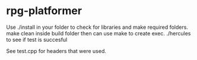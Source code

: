 # rpg-platformer
Use ./install in your folder to check for libraries and make required folders.
make clean inside build folder then can use make to create exec.
./hercules to see if test is succesful

See test.cpp for headers that were used.
